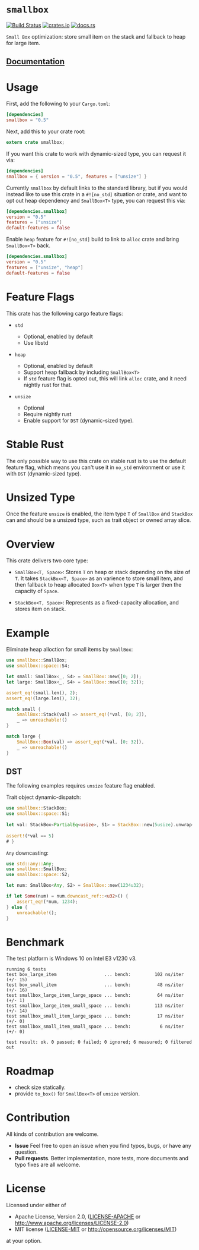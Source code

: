 # `smallbox`

[![Build Status](https://travis-ci.org/andylokandy/smallbox.svg?branch=master)](https://travis-ci.org/andylokandy/smallbox)
[![crates.io](https://img.shields.io/crates/v/smallbox.svg)](https://crates.io/crates/smallbox)
[![docs.rs](https://docs.rs/smallbox/badge.svg)](https://docs.rs/smallbox)


`Small Box` optimization: store small item on the stack and fallback to heap for large item.

## [**Documentation**](https://docs.rs/smallbox/)

 # Usage

 First, add the following to your `Cargo.toml`:

 ```toml
 [dependencies]
 smallbox = "0.5"
 ```

 Next, add this to your crate root:

 ```rust
 extern crate smallbox;
 ```

 If you want this crate to work with dynamic-sized type, you can request it via:

 ```toml
 [dependencies]
 smallbox = { version = "0.5", features = ["unsize"] }
 ```

 Currently `smallbox` by default links to the standard library, but if you would
 instead like to use this crate in a `#![no_std]` situation or crate, and want to
 opt out heap dependency and `SmallBox<T>` type, you can request this via:

 ```toml
 [dependencies.smallbox]
 version = "0.5"
 features = ["unsize"]
 default-features = false
 ```

 Enable `heap` feature for `#![no_std]` build to link to `alloc` crate
 and bring `SmallBox<T>` back.

 ```toml
 [dependencies.smallbox]
 version = "0.5"
 features = ["unsize", "heap"]
 default-features = false
 ```


 # Feature Flags

 This crate has the following cargo feature flags:

 - `std`
   - Optional, enabled by default
   - Use libstd


 - `heap`
   - Optional, enabled by default
   - Support heap fallback by including `SmallBox<T>`
   - If `std` feature flag is opted out, this will link
   `alloc` crate, and it need nightly rust for that.

 - `unsize`
   - Optional
   - Require nightly rust
   - Enable support for `DST` (dynamic-sized type).

 
 # Stable Rust

 The only possible way to use this crate on stable rust is to use the default feature flag, which means you can't use it in `no_std`
 environment or use it with `DST` (dynamic-sized type).

 # Unsized Type
 
 Once the feature `unsize` is enabled, the item type `T` of `SmallBox` and `StackBox` can
 and should be a unsized type, such as trait object or owned array slice. 

 # Overview
 This crate delivers two core type:

 - `SmallBox<T, Space>`: Stores `T` on heap or stack depending on the size of `T`. It takes `StackBox<T, Space>` as an varience to store small item, and then fallback to heap allocated `Box<T>` when type `T` is larger then the capacity of `Space`.

 - `StackBox<T, Space>`: Represents as a fixed-capacity allocation, and  stores item on stack.

 # Example

 Eliminate heap alloction for small items by `SmallBox`:

 ```rust
 use smallbox::SmallBox;
 use smallbox::space::S4;

 let small: SmallBox<_, S4> = SmallBox::new([0; 2]);
 let large: SmallBox<_, S4> = SmallBox::new([0; 32]);

 assert_eq!(small.len(), 2);
 assert_eq!(large.len(), 32);

 match small {
     SmallBox::Stack(val) => assert_eq!(*val, [0; 2]),
     _ => unreachable!()
 }

 match large {
     SmallBox::Box(val) => assert_eq!(*val, [0; 32]),
     _ => unreachable!()
 }
 ```

 ## DST

 The following examples requires `unsize` feature flag enabled.

 Trait object dynamic-dispatch:

 ```rust
 use smallbox::StackBox;
 use smallbox::space::S1;
  
 let val: StackBox<PartialEq<usize>, S1> = StackBox::new(5usize).unwrap();
  
 assert!(*val == 5)
 # }
 ```

 `Any` downcasting:

 ```rust
 use std::any::Any;
 use smallbox::SmallBox;
 use smallbox::space::S2;

 let num: SmallBox<Any, S2> = SmallBox::new(1234u32);

 if let Some(num) = num.downcast_ref::<u32>() {
     assert_eq!(*num, 1234);
 } else {
     unreachable!();
 }
 ```

# Benchmark

The test platform is Windows 10 on Intel E3 v1230 v3.

```
running 6 tests
test box_large_item                  ... bench:         102 ns/iter (+/- 15)
test box_small_item                  ... bench:          48 ns/iter (+/- 16)
test smallbox_large_item_large_space ... bench:          64 ns/iter (+/- 1)
test smallbox_large_item_small_space ... bench:         113 ns/iter (+/- 14)
test smallbox_small_item_large_space ... bench:          17 ns/iter (+/- 0)
test smallbox_small_item_small_space ... bench:           6 ns/iter (+/- 0)

test result: ok. 0 passed; 0 failed; 0 ignored; 6 measured; 0 filtered out
```

# Roadmap

- check size statically.
- provide `to_box()` for `SmallBox<T>` of `unsize` version.

# Contribution

All kinds of contribution are welcome.

- **Issue** Feel free to open an issue when you find typos, bugs, or have any question.
- **Pull requests**. Better implementation, more tests, more documents and typo fixes are all welcome.


# License

Licensed under either of

 * Apache License, Version 2.0, ([LICENSE-APACHE](LICENSE-APACHE) or http://www.apache.org/licenses/LICENSE-2.0)
 * MIT license ([LICENSE-MIT](LICENSE-MIT) or http://opensource.org/licenses/MIT)

at your option.